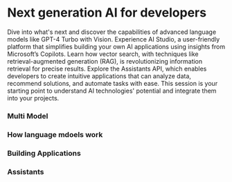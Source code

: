 # Next generation AI for developers
Dive into what's next and discover the capabilities of advanced language models like GPT-4 Turbo with Vision. Experience AI Studio, a user-friendly platform that simplifies building your own AI applications using insights from Microsoft’s Copilots. Learn how vector search, with techniques like retrieval-augmented generation (RAG), is revolutionizing information retrieval for precise results. Explore the Assistants API, which enables developers to create intuitive applications that can analyze data, recommend solutions, and automate tasks with ease. This session is your starting point to understand AI technologies' potential and integrate them into your projects.


### Multi Model


### How language mdoels work


### Building Applications



### Assistants
